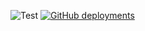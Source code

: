 ![Test](https://github.com/maksimr/virtual-scroller/workflows/Test/badge.svg) [![GitHub deployments](https://img.shields.io/github/deployments/maksimr/virtual-scroller/github-pages)](https://maksimr.github.io/virtual-scroller/)
